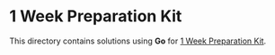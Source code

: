 # 1 Week Preparation Kit
This directory contains solutions using **Go** for [1 Week Preparation Kit](https://www.hackerrank.com/interview/preparation-kits/one-week-preparation-kit/).
